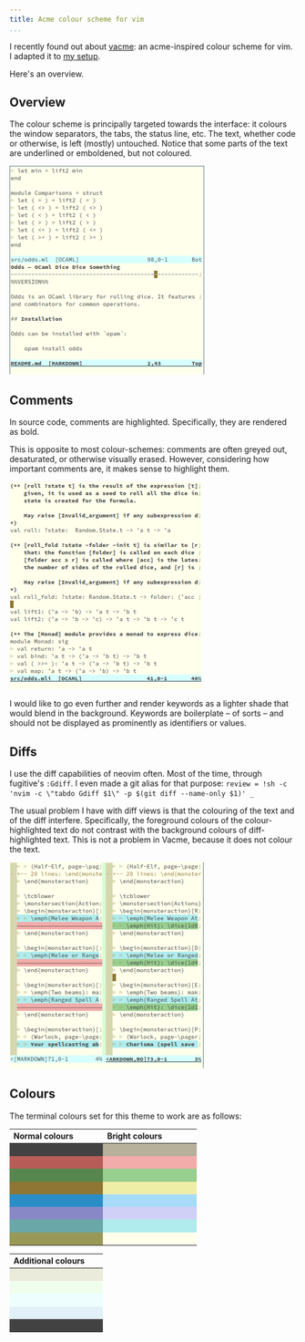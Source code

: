 ```yaml
---
title: Acme colour scheme for vim
...
```


I recently found out about [vacme](https://github.com/olivertaylor/vacme): an acme-inspired colour scheme for vim.
I adapted it to [my setup](https://github.com/raphael-proust/rcs).

Here's an overview.

## Overview

The colour scheme is principally targeted towards the interface: it colours the window separators, the tabs, the status line, etc.
The text, whether code or otherwise, is left (mostly) untouched.
Notice that some parts of the text are underlined or emboldened, but not coloured.

![](/assets/vacme-0-overview.png)


## Comments

In source code, comments are highlighted.
Specifically, they are rendered as bold.

This is opposite to most colour-schemes: comments are often greyed out, desaturated, or otherwise visually erased.
However, considering how important comments are, it makes sense to highlight them.

![](/assets/vacme-1-comments.png)

I would like to go even further and render keywords as a lighter shade that would blend in the background.
Keywords are boilerplate – of sorts – and should not be displayed as prominently as identifiers or values.


## Diffs

I use the diff capabilities of neovim often.
Most of the time, through fugitive's `:Gdiff`.
I even made a git alias for that purpose:
`review = !sh -c 'nvim -c \"tabdo Gdiff $1\" -p $(git diff --name-only $1)' _`

The usual problem I have with diff views is that the colouring of the text and of the diff interfere.
Specifically, the foreground colours of the colour-highlighted text do not contrast with the background colours of diff-highlighted text.
This is not a problem in Vacme, because it does not colour the text.

![](/assets/vacme-2-diff.png)


## Colours

The terminal colours set for this theme to work are as follows:

<table>
<thead>
<tr class="header">
<th style="text-align: left;">Normal colours</th>
<th style="text-align: left;">Bright colours</th>
</tr>
</thead>
<tbody>
<tr>
<td style="background-color: #424242">                                        </td>
<td style="background-color: #b7b19c">                                        </td>
</tr>
<tr>
<td style="background-color: #b85c57">                                        </td>
<td style="background-color: #f2acaa">                                        </td>
</tr>
<tr>
<td style="background-color: #57864e">                                        </td>
<td style="background-color: #98ce8f">                                        </td>
</tr>
<tr>
<td style="background-color: #8f7634">                                        </td>
<td style="background-color: #eeeea7">                                        </td>
</tr>
<tr>
<td style="background-color: #2a8dc5">                                        </td>
<td style="background-color: #a6dcf8">                                        </td>
</tr>
<tr>
<td style="background-color: #8888c7">                                        </td>
<td style="background-color: #d0d0f7">                                        </td>
</tr>
<tr>
<td style="background-color: #6aa7a8">                                        </td>
<td style="background-color: #b0eced">                                        </td>
</tr>
<tr>
<td style="background-color: #999957">                                        </td>
<td style="background-color: #ffffec">                                        </td>
</tr>
</tbody>
</table>

<table>
<thead>
<tr class="header">
<th style="text-align: left;">Additional colours</th>
</tr>
</thead>
<tbody>
<tr>
<td style="background-color: #eaebdb">                                        </td>
</tr>
<tr>
<td style="background-color: #effeec">                                        </td>
</tr>
<tr>
<td style="background-color: #eefeff">                                        </td>
</tr>
<tr>
<td style="background-color: #e2f1f8">                                        </td>
</tr>
<tr>
<td style="background-color: #424242">                                        </td>
</tr>
</tbody>
</table>
